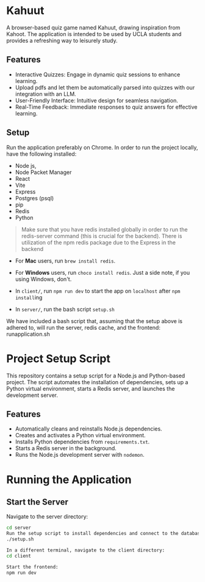 # Kahuut
A browser-based quiz game named Kahuut, drawing inspiration from Kahoot. 
The application is intended to be used by UCLA students and provides a 
refreshing way to leisurely study.

## Features
* Interactive Quizzes: Engage in dynamic quiz sessions to enhance learning.
* Upload pdfs and let them be automatically parsed into quizzes with our integration with an LLM.
* User-Friendly Interface: Intuitive design for seamless navigation.
* Real-Time Feedback: Immediate responses to quiz answers for effective learning.

## Setup
Run the application preferably on Chrome.
In order to run the project locally, have the following installed:
*   Node js,
*   Node Packet Manager
*   React
*   Vite
*   Express
*   Postgres (psql)
*   pip
*   Redis
*   Python

> Make sure that you have redis installed globally in order to run the redis-server command (this is crucial for the backend).
> There is utilization of the npm redis package due to the Express in the backend

* For **Mac** users, run `brew install redis`.
* For **Windows** users, run  `choco install redis`.
Just a side note, if you using Windows, don't.

* In `client/`, run `npm run dev` to start the app on `localhost` after `npm install`ing
* In `server/`, run the bash script `setup.sh`

We have included a bash script that, assuming that the setup above is adhered to, will run the server, redis cache, and the frontend: runapplication.sh

# Project Setup Script

This repository contains a setup script for a Node.js and Python-based project. The script automates the installation of dependencies, sets up a Python virtual environment, starts a Redis server, and launches the development server.

## Features
- Automatically cleans and reinstalls Node.js dependencies.
- Creates and activates a Python virtual environment.
- Installs Python dependencies from `requirements.txt`.
- Starts a Redis server in the background.
- Runs the Node.js development server with `nodemon`.

# Running the Application

## Start the Server
Navigate to the server directory:
```bash
cd server
Run the setup script to install dependencies and connect to the database:
./setup.sh

In a different terminal, navigate to the client directory:
cd client

Start the frontend:
npm run dev
